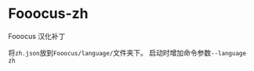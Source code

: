 # Fooocus-zh
Fooocus 汉化补丁

将```zh.json```放到```Fooocus/language/```文件夹下。
启动时增加命令参数```--language zh```
